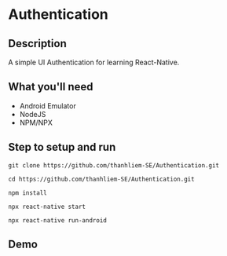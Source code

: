 # Authentication
## Description
A simple UI Authentication for learning React-Native.

## What you'll need
* Android Emulator
* NodeJS
* NPM/NPX

## Step to setup and run
```
git clone https://github.com/thanhliem-SE/Authentication.git
```
```
cd https://github.com/thanhliem-SE/Authentication.git
```
```
npm install
```
```
npx react-native start
```
```
npx react-native run-android
```

## Demo 

